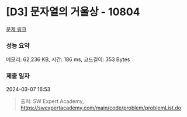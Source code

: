 # [D3] 문자열의 거울상 - 10804 

[문제 링크](https://swexpertacademy.com/main/code/problem/problemDetail.do?contestProbId=AXTC0x16D8EDFASe) 

### 성능 요약

메모리: 62,236 KB, 시간: 186 ms, 코드길이: 353 Bytes

### 제출 일자

2024-03-07 16:53



> 출처: SW Expert Academy, https://swexpertacademy.com/main/code/problem/problemList.do